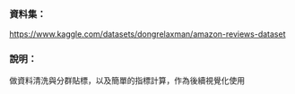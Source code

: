### 資料集： 
https://www.kaggle.com/datasets/dongrelaxman/amazon-reviews-dataset

### 說明：
做資料清洗與分群貼標，以及簡單的指標計算，作為後續視覺化使用
